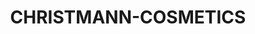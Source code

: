 ---
title: "CHRISTMANN-COSMETICS"
url: /garmisch-partenkirchen/christmann-cosmetics/
shop: Kosmetik
---